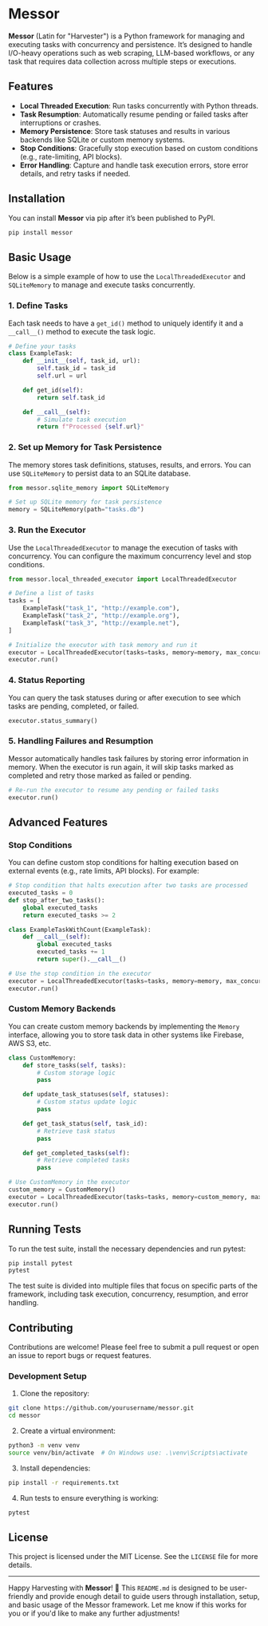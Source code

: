 # Messor

**Messor** (Latin for "Harvester") is a Python framework for managing and executing tasks with concurrency and persistence. It’s designed to handle I/O-heavy operations such as web scraping, LLM-based workflows, or any task that requires data collection across multiple steps or executions. 

## Features

- **Local Threaded Execution**: Run tasks concurrently with Python threads.
- **Task Resumption**: Automatically resume pending or failed tasks after interruptions or crashes.
- **Memory Persistence**: Store task statuses and results in various backends like SQLite or custom memory systems.
- **Stop Conditions**: Gracefully stop execution based on custom conditions (e.g., rate-limiting, API blocks).
- **Error Handling**: Capture and handle task execution errors, store error details, and retry tasks if needed.

## Installation

You can install **Messor** via pip after it’s been published to PyPI.

```bash
pip install messor
```

## Basic Usage

Below is a simple example of how to use the `LocalThreadedExecutor` and `SQLiteMemory` to manage and execute tasks concurrently.

### 1. Define Tasks
Each task needs to have a `get_id()` method to uniquely identify it and a `__call__()` method to execute the task logic.

```python
# Define your tasks
class ExampleTask:
    def __init__(self, task_id, url):
        self.task_id = task_id
        self.url = url

    def get_id(self):
        return self.task_id

    def __call__(self):
        # Simulate task execution
        return f"Processed {self.url}"
```

### 2. Set up Memory for Task Persistence
The memory stores task definitions, statuses, results, and errors. You can use `SQLiteMemory` to persist data to an SQLite database.

```python
from messor.sqlite_memory import SQLiteMemory

# Set up SQLite memory for task persistence
memory = SQLiteMemory(path="tasks.db")
```

### 3. Run the Executor
Use the `LocalThreadedExecutor` to manage the execution of tasks with concurrency. You can configure the maximum concurrency level and stop conditions.

```python
from messor.local_threaded_executor import LocalThreadedExecutor

# Define a list of tasks
tasks = [
    ExampleTask("task_1", "http://example.com"),
    ExampleTask("task_2", "http://example.org"),
    ExampleTask("task_3", "http://example.net"),
]

# Initialize the executor with task memory and run it
executor = LocalThreadedExecutor(tasks=tasks, memory=memory, max_concurrency=2)
executor.run()
```

### 4. Status Reporting
You can query the task statuses during or after execution to see which tasks are pending, completed, or failed.

```python
executor.status_summary()
```

### 5. Handling Failures and Resumption
Messor automatically handles task failures by storing error information in memory. When the executor is run again, it will skip tasks marked as completed and retry those marked as failed or pending.

```python
# Re-run the executor to resume any pending or failed tasks
executor.run()
```

## Advanced Features

### Stop Conditions
You can define custom stop conditions for halting execution based on external events (e.g., rate limits, API blocks). For example:

```python
# Stop condition that halts execution after two tasks are processed
executed_tasks = 0
def stop_after_two_tasks():
    global executed_tasks
    return executed_tasks >= 2

class ExampleTaskWithCount(ExampleTask):
    def __call__(self):
        global executed_tasks
        executed_tasks += 1
        return super().__call__()

# Use the stop condition in the executor
executor = LocalThreadedExecutor(tasks=tasks, memory=memory, max_concurrency=2, stop_all_when=stop_after_two_tasks)
executor.run()
```

### Custom Memory Backends
You can create custom memory backends by implementing the `Memory` interface, allowing you to store task data in other systems like Firebase, AWS S3, etc.

```python
class CustomMemory:
    def store_tasks(self, tasks):
        # Custom storage logic
        pass

    def update_task_statuses(self, statuses):
        # Custom status update logic
        pass

    def get_task_status(self, task_id):
        # Retrieve task status
        pass

    def get_completed_tasks(self):
        # Retrieve completed tasks
        pass

# Use CustomMemory in the executor
custom_memory = CustomMemory()
executor = LocalThreadedExecutor(tasks=tasks, memory=custom_memory, max_concurrency=4)
executor.run()
```

## Running Tests

To run the test suite, install the necessary dependencies and run pytest:

```bash
pip install pytest
pytest
```

The test suite is divided into multiple files that focus on specific parts of the framework, including task execution, concurrency, resumption, and error handling.

## Contributing

Contributions are welcome! Please feel free to submit a pull request or open an issue to report bugs or request features.

### Development Setup

1. Clone the repository:

```bash
git clone https://github.com/yourusername/messor.git
cd messor
```

2. Create a virtual environment:

```bash
python3 -m venv venv
source venv/bin/activate  # On Windows use: .\venv\Scripts\activate
```

3. Install dependencies:

```bash
pip install -r requirements.txt
```

4. Run tests to ensure everything is working:

```bash
pytest
```

## License

This project is licensed under the MIT License. See the `LICENSE` file for more details.

---

Happy Harvesting with **Messor**! 🌾
This `README.md` is designed to be user-friendly and provide enough detail to guide users through installation, setup, and basic usage of the Messor framework. Let me know if this works for you or if you'd like to make any further adjustments!

